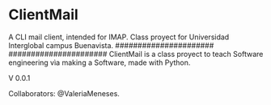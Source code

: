 # ClientMail
A CLI mail client, intended for IMAP. Class proyect for Universidad Interglobal campus Buenavista.
######################
######################
ClientMail is a class proyect to teach Software engineering vìa making a Software, made with Python.

V 0.0.1 

Collaborators:
@ValeriaMeneses.
